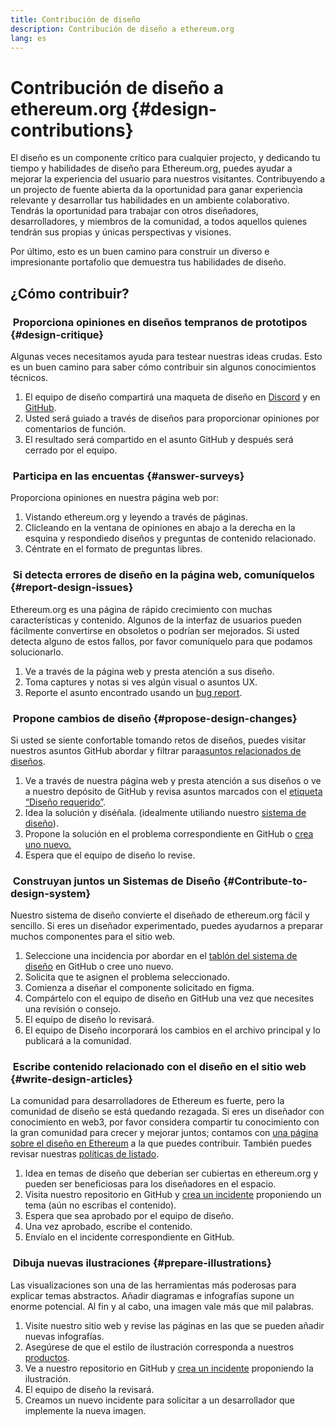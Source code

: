 ```yaml
---
title: Contribución de diseño
description: Contribución de diseño a ethereum.org
lang: es
---
```


# Contribución de diseño a ethereum.org {#design-contributions}

El diseño es un componente crítico para cualquier projecto, y dedicando tu tiempo y habilidades de diseño para Ethereum.org, puedes ayudar a mejorar la experiencia del usuario para nuestros visitantes. Contribuyendo a un projecto de fuente abierta da la oportunidad para ganar experiencia relevante y desarrollar tus habilidades en un ambiente colaborativo. Tendrás la oportunidad para trabajar con otros diseñadores, desarrolladores, y miembros de la comunidad, a todos aquellos quienes tendrán sus propias y únicas perspectivas y visiones.

Por último, esto es un buen camino para construir un diverso e impresionante portafolio que demuestra tus habilidades de diseño.

## ¿Cómo contribuir?

### <Emoji text=":one:" size={1}  /> &nbsp;Proporciona opiniones en diseños tempranos de prototipos {#design-critique}

Algunas veces necesitamos ayuda para testear nuestras ideas crudas. Esto es un buen camino para saber cómo contribuir sin algunos conocimientos técnicos.

1. El equipo de diseño compartirá una maqueta de diseño en [Discord](https://discord.com/invite/CetY6Y4) y en [GitHub](https://github.com/ethereum/ethereum-org-website/labels/design%20required%20%F0%9F%8E%A8).
2. Usted será guiado a través de diseños para proporcionar opiniones por comentarios de función.
3. El resultado será compartido en el asunto GitHub y después será cerrado por el equipo.

### <Emoji text=":two:" size={1}  /> &nbsp;Participa en las encuentas {#answer-surveys}

Proporciona opiniones en nuestra página web por:

1. Vistando ethereum.org y leyendo a través de páginas.
2. Clicleando en la ventana de opiniones en abajo a la derecha en la esquina y respondiedo diseños y preguntas de contenido relacionado.
3. Céntrate en el formato de preguntas libres.

### <Emoji text=":three:" size={1}  /> &nbsp;Si detecta errores de diseño en la página web, comuníquelos {#report-design-issues}

Ethereum.org es una página de rápido crecimiento con muchas características y contenido. Algunos de la interfaz de usuarios pueden fácilmente convertirse en obsoletos o podrían ser mejorados. Si usted detecta alguno de estos fallos, por favor comuníquelo para que podamos solucionarlo.

1. Ve a través de la página web y presta atención a sus diseño.
2. Toma captures y notas si ves algún visual o asuntos UX.
3. Reporte el asunto encontrado usando un [bug report](https://github.com/ethereum/ethereum-org-website/issues/new/choose).

### <Emoji text=":four:" size={1}  /> &nbsp;Propone cambios de diseño {#propose-design-changes}

Si usted se siente confortable tomando retos de diseños, puedes visitar nuestros asuntos GitHub abordar y filtrar para[asuntos relacionados de diseños](https://github.com/ethereum/ethereum-org-website/labels/design%20required%20%F0%9F%8E%A8).

1. Ve a través de nuestra página web y presta atención a sus diseños o ve a nuestro depósito de GitHub y revisa asuntos marcados con el [etiqueta “Diseño requerido”](https://github.com/ethereum/ethereum-org-website/labels/design%20required%20%F0%9F%8E%A8).
2. Idea la solución y diséñala. (idealmente utiliando nuestro [sistema de diseño](https://www.figma.com/community/file/1134414495420383395)).
3. Propone la solución en el problema correspondiente en GitHub o [crea uno nuevo.](https://github.com/ethereum/ethereum-org-website/issues/new?assignees=&labels=feature+%3Asparkles%3A&template=feature_request.yaml&title=Feature+request)
4. Espera que el equipo de diseño lo revise.

### <Emoji text=":five:" size={1}  /> &nbsp;Construyan juntos un Sistemas de Diseño {#Contribute-to-design-system}

Nuestro sistema de diseño convierte el diseñado de ethereum.org fácil y sencillo. Si eres un diseñador experimentado, puedes ayudarnos a preparar muchos componentes para el sitio web.

1. Seleccione una incidencia por abordar en el [tablón del sistema de diseño](https://github.com/ethereum/ethereum-org-website/labels/design%20system) en GitHub o cree uno nuevo.
2. Solicita que te asignen el problema seleccionado.
3. Comienza a diseñar el componente solicitado en figma.
4. Compártelo con el equipo de diseño en GitHub una vez que necesites una revisión o consejo.
5. El equipo de diseño lo revisará.
6. El equipo de Diseño incorporará los cambios en el archivo principal y lo publicará a la comunidad.

### <Emoji text=":six:" size={1}  /> &nbsp;Escribe contenido relacionado con el diseño en el sitio web {#write-design-articles}

La comunidad para desarrolladores de Ethereum es fuerte, pero la comunidad de diseño se está quedando rezagada. Si eres un diseñador con conocimiento en web3, por favor considera compartir tu conocimiento con la gran comunidad para crecer y mejorar juntos; contamos con [una página sobre el diseño en Ethereum](/developers/docs/design-and-ux/) a la que puedes contribuir. También puedes revisar nuestras [políticas de listado](/contributing/design/adding-design-resources).

1. Idea en temas de diseño que deberían ser cubiertas en ethereum.org y pueden ser beneficiosas para los diseñadores en el espacio.
2. Visita nuestro repositorio en GitHub y [crea un incidente](https://github.com/ethereum/ethereum-org-website/issues/new) proponiendo un tema (aún no escribas el contenido).
3. Espera que sea aprobado por el equipo de diseño.
4. Una vez aprobado, escribe el contenido.
5. Envíalo en el incidente correspondiente en GitHub.

### <Emoji text=":seven:" size={1}  /> &nbsp;Dibuja nuevas ilustraciones {#prepare-illustrations}

Las visualizaciones son una de las herramientas más poderosas para explicar temas abstractos. Añadir diagramas e infografías supone un enorme potencial. Al fin y al cabo, una imagen vale más que mil palabras.

1. Visite nuestro sitio web y revise las páginas en las que se pueden añadir nuevas infografías.
2. Asegúrese de que el estilo de ilustración corresponda a nuestros [productos](/assets/).
3. Ve a nuestro repositorio en GitHub y [crea un incidente](https://github.com/ethereum/ethereum-org-website/issues/new) proponiendo la ilustración.
4. El equipo de diseño la revisará.
5. Creamos un nuevo incidente para solicitar a un desarrollador que implemente la nueva imagen.
